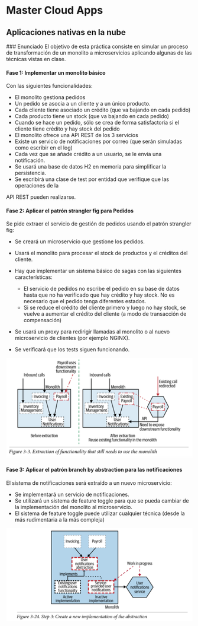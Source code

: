# Master Cloud Apps


 ## Aplicaciones nativas en la nube

### Enunciado
El objetivo de esta práctica consiste en simular un proceso de transformación de un
monolito a microservicios aplicando algunas de las técnicas vistas en clase.

#### Fase 1: Implementar un monolito básico

Con las siguientes funcionalidades:

* El monolito gestiona pedidos
* Un pedido se asocia a un cliente y a un único producto.
* Cada cliente tiene asociado un crédito (que va bajando en cada pedido)
* Cada producto tiene un stock (que va bajando en cada pedido)
* Cuando se hace un pedido, sólo se crea de forma satisfactoria si el cliente tiene
crédito y hay stock del pedido
* El monolito ofrece una API REST de los 3 servicios
* Existe un servicio de notificaciones por correo (que serán simuladas como escribir en
el log)
* Cada vez que se añade crédito a un usuario, se le envía una notificación.
* Se usará una base de datos H2 en memoria para simplificar la persistencia.
* Se escribirá una clase de test por entidad que verifique que las operaciones de la

API REST pueden realizarse.

#### Fase 2: Aplicar el patrón strangler fig para Pedidos

Se pide extraer el servicio de gestión de pedidos usando el patrón strangler fig:

* Se creará un microservicio que gestione los pedidos.
* Usará el monolito para procesar el stock de productos y el créditos del cliente.
* Hay que implementar un sistema básico de sagas con las siguientes características:
  * El servicio de pedidos no escribe el pedido en su base de datos hasta que no
ha verificado que hay crédito y hay stock. No es necesario que el pedido
tenga diferentes estados.
  * Si se reduce el crédito del cliente primero y luego no hay stock, se vuelve a
aumentar el crédito del cliente (a modo de transacción de compensación)

* Se usará un proxy para redirigir llamadas al monolito o al nuevo microservicio de
clientes (por ejemplo NGINX).
* Se verificará que los tests siguen funcionando.

![img1](img1.png)

#### Fase 3: Aplicar el patrón branch by abstraction para las notificaciones

El sistema de notificaciones será extraído a un nuevo microservicio:

* Se implementará un servicio de notificaciones.
* Se utilizará un sistema de feature toggle para que se pueda cambiar de la
implementación del monolito al microservicio.
* El sistema de feature toggle puede utilizar cualquier técnica (desde la más
rudimentaria a la más compleja)

![img2](img2.png)

